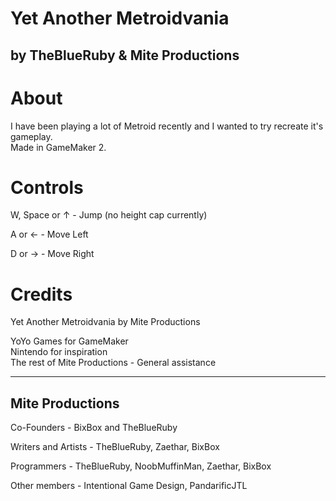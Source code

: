 # Yet Another Metroidvania

by TheBlueRuby & Mite Productions
---

# About
I have been playing a lot of Metroid recently and I wanted to try recreate it's gameplay.  
Made in GameMaker 2.  


# Controls

W, Space or ↑ - Jump (no height cap currently)

A or ←		  - Move Left

D or →		  - Move Right

# Credits

Yet Another Metroidvania by Mite Productions

YoYo Games for GameMaker  
Nintendo for inspiration  
The rest of Mite Productions - General assistance

---

## Mite Productions

Co-Founders - BixBox and TheBlueRuby

Writers and Artists - TheBlueRuby, Zaethar, BixBox

Programmers - TheBlueRuby, NoobMuffinMan, Zaethar, BixBox

Other members - Intentional Game Design, PandarificJTL